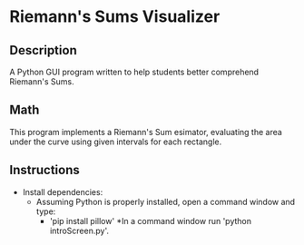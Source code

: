 # Riemann's Sums Visualizer

## Description
A Python GUI program written to help students better comprehend Riemann's Sums.

## Math
This program implements a Riemann's Sum esimator, evaluating the area under the curve using given intervals for each rectangle.

## Instructions
* Install dependencies:
  * Assuming Python is properly installed, open a command window and type:
    * 'pip install pillow'
  *In a command window run 'python introScreen.py'.
